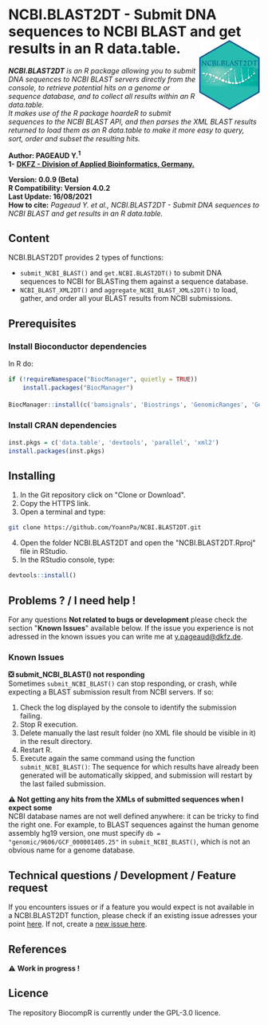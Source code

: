 # NCBI.BLAST2DT - Submit DNA sequences to NCBI BLAST and get results in an R data.table. <img src="img/NCBI.BLAST2DT_hexsticker.png" align="right" height="140" />
_**NCBI.BLAST2DT** is an R package allowing you to submit DNA sequences to NCBI BLAST servers directly from the console, to retrieve potential hits on a genome or sequence database, and to collect all results within an R data.table._  
_It makes use of the R package hoardeR to submit sequences to the NCBI BLAST API, and then parses the XML BLAST results returned to load them as an R data.table to make it more easy to query, sort, order and subset the resulting hits._  

**Author: PAGEAUD Y.<sup>1</sup>**  
**1-** [**DKFZ - Division of Applied Bioinformatics, Germany.**](https://www.dkfz.de/en/applied-bioinformatics/index.php)  

**Version: 0.0.9 (Beta)**  
**R Compatibility: Version 4.0.2**  
**Last Update: 16/08/2021**  
**How to cite:** _Pageaud Y. et al., NCBI.BLAST2DT - Submit DNA sequences to NCBI BLAST and get results in an R data.table._  

## Content
NCBI.BLAST2DT provides 2 types of functions:
* `submit_NCBI_BLAST()` and `get.NCBI.BLAST2DT()` to submit DNA sequences to NCBI for BLASTing them against a sequence database.  
* `NCBI_BLAST_XML2DT()` and `aggregate_NCBI_BLAST_XMLs2DT()` to load, gather, and order all your BLAST results from NCBI submissions.  

## Prerequisites
### Install Bioconductor dependencies
In R do:
```R
if (!requireNamespace("BiocManager", quietly = TRUE))
    install.packages("BiocManager")

BiocManager::install(c('bamsignals', 'Biostrings', 'GenomicRanges', 'GenomicTools.fileHandler', 'httr', 'IRanges', 'KernSmooth', 'knitr', 'R.utils', 'RCurl', 'rmarkdown', 'Rsamtools', 'S4Vectors', 'seqinr', 'stringr', 'XML'))
```
### Install CRAN dependencies
```R
inst.pkgs = c('data.table', 'devtools', 'parallel', 'xml2')
install.packages(inst.pkgs)
```

## Installing
1. In the Git repository click on "Clone or Download".
2. Copy the HTTPS link.
3. Open a terminal and type:
```bash
git clone https://github.com/YoannPa/NCBI.BLAST2DT.git
```
4. Open the folder NCBI.BLAST2DT and open the "NCBI.BLAST2DT.Rproj" file in RStudio.
5. In the RStudio console, type:
```R
devtools::install()
```

## Problems ? / I need help !
For any questions **Not related to bugs or development** please check the section "**Known Issues**" available below. If the issue you experience is not adressed in the known issues you can write me at [y.pageaud@dkfz.de](y.pageaud@dkfz.de).

### Known Issues
**❎ submit_NCBI_BLAST() not responding**  
Sometimes `submit_NCBI_BLAST()` can stop responding, or crash, while expecting a BLAST submission result from NCBI servers. If so:
1. Check the log displayed by the console to identify the submission failing.
2. Stop R execution.
3. Delete manually the last result folder (no XML file should be visible in it) in the result directory.
4. Restart R.
5. Execute again the same command using the function `submit_NCBI_BLAST()`: The sequence for which results have already been generated will be automatically skipped, and submission will restart by the last failed submission.

**⚠️ Not getting any hits from the XMLs of submitted sequences when I expect some**  
NCBI database names are not well defined anywhere: it can be tricky to find the right one.
For example, to BLAST sequences against the human genome assembly hg19 version, one must specify `db = "genomic/9606/GCF_000001405.25"` in `submit_NCBI_BLAST()`, which is not an obvious name for a genome database.

## Technical questions / Development / Feature request
If you encounters issues or if a feature you would expect is not available in a NCBI.BLAST2DT function, please check if an existing issue adresses your point [here](https://github.com/YoannPa/NCBI.BLAST2DT/issues/). If not, create a [new issue here](https://github.com/YoannPa/NCBI.BLAST2DT/issues/new).  

## References
⚠️ **Work in progress !**  

## Licence
The repository BiocompR is currently under the GPL-3.0 licence.  
